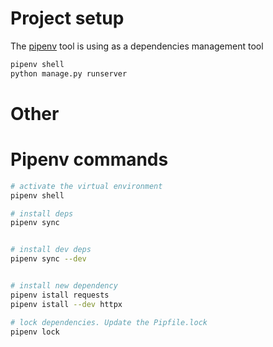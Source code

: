 # Project setup
The [pipenv](https://docs.pipenv.org) tool is using as a dependencies management tool

```bash
pipenv shell
python manage.py runserver
```


# Other

# Pipenv commands

```bash
# activate the virtual environment
pipenv shell

# install deps
pipenv sync


# install dev deps
pipenv sync --dev


# install new dependency
pipenv istall requests
pipenv istall --dev httpx

# lock dependencies. Update the Pipfile.lock
pipenv lock

